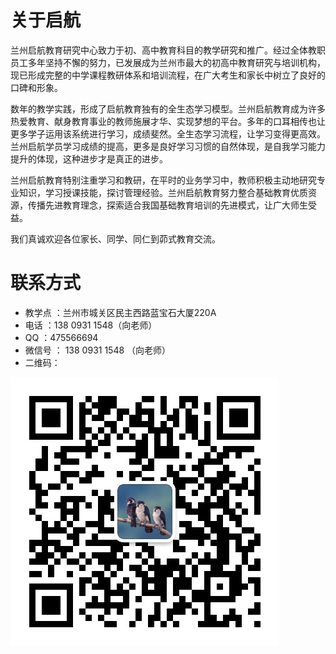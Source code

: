# 关于启航

   兰州启航教育研究中心致力于初、高中教育科目的教学研究和推广。经过全体教职员工多年坚持不懈的努力，已发展成为兰州市最大的初高中教育研究与培训机构，现已形成完整的中学课程教研体系和培训流程，在广大考生和家长中树立了良好的口碑和形象。  　　

   数年的教学实践，形成了启航教育独有的全生态学习模型。兰州启航教育成为许多热爱教育、献身教育事业的教师施展才华、实现梦想的平台。多年的口耳相传也让更多学子运用该系统进行学习，成绩斐然。全生态学习流程，让学习变得更高效。兰州启航学员学习成绩的提高，更多是良好学习习惯的自然体现，是自我学习能力提升的体现，这种进步才是真正的进步。

   兰州启航教育特别注重学习和教研，在平时的业务学习中，教师积极主动地研究专业知识，学习授课技能，探讨管理经验。兰州启航教育努力整合基础教育优质资源，传播先进教育理念，探索适合我国基础教育培训的先进模式，让广大师生受益。 　

   我们真诚欢迎各位家长、同学、同仁到茆式教育交流。 

# 联系方式

- 教学点 ：兰州市城关区民主西路蓝宝石大厦220A 
- 电话 ：138 0931 1548（向老师）
- QQ ：475566694
- 微信号 ： 138 0931 1548 （向老师）
- 二维码：

![matrix-code](images/matrix-code.png)
